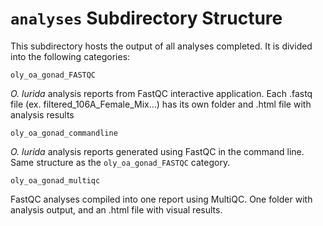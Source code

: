 # `analyses` Subdirectory Structure
This subdirectory hosts the output of all analyses completed. It is divided into the following categories:

`oly_oa_gonad_FASTQC`

*O. lurida* analysis reports from FastQC interactive application. Each .fastq file (ex. filtered_106A_Female_Mix...) has its own folder and .html file with analysis results

`oly_oa_gonad_commandline`

*O. lurida* analysis reports generated using FastQC in the command line. Same structure as the `oly_oa_gonad_FASTQC` category.

`oly_oa_gonad_multiqc` 

FastQC analyses compiled into one report using MultiQC. One folder with analysis output, and an .html file with visual results.


